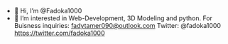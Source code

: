 - 👋 Hi, I’m @Fadoka1000
- 👀 I’m interested in Web-Development, 3D Modeling and python.
For Buisness inquiries: fadytamer090@outlook.com
Twitter: @fadoka1000 https://twitter.com/fadoka1000
